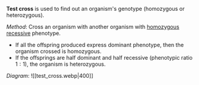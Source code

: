 **Test cross** is used to find out an organism's genotype (homozygous or heterozygous).

*Method*:
Cross an organism with another organism with <span class="hi-green"><u>homozygous recessive</U></span> phenotype.
- If all the offspring produced express <span class="hi-green">dominant</span> phenotype, then the organism crossed is <span class="hi-blue">homozygous</span>.
- If the offsprings are <span class="hi-green">half dominant and half recessive</span> (phenotypic ratio $1:1$), the organism is <span class="hi-blue">heterozygous</span>.

*Diagram*:
![[test_cross.webp|400]]
